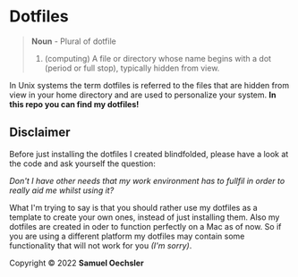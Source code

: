 # Dotfiles

> **Noun** - Plural of dotfile
>
> 1. (computing) A file or directory whose name begins with a dot (period or full stop), typically hidden from view.

In Unix systems the term dotfiles is referred to the files that are hidden from view in your home directory and are used to personalize your system. **In this repo you can find my dotfiles!**

## Disclaimer

Before just installing the dotfiles I created blindfolded, please have a look at the code and ask yourself the question:

_Don't I have other needs that my work environment has to fullfil in order to really aid me whilst using it?_

What I'm trying to say is that you should rather use my dotfiles as a template to create your own ones, instead of just installing them. Also my dotfiles are created in oder to function perfectly on a Mac as of now. So if you are using a different platform my dotfiles may contain some functionality that will not work for you _(I'm sorry)_.

Copyright &copy; 2022 __Samuel Oechsler__

